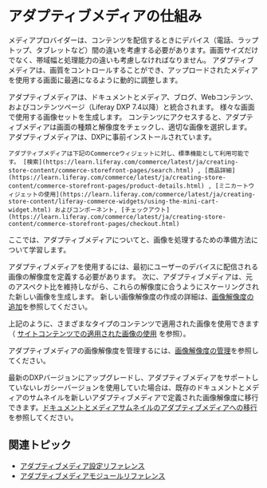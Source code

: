 # アダプティブメディアの仕組み
<!--TASK: Use as section intro, Adaptive Media. -->
メディアプロバイダーは、コンテンツを配信するときにデバイス（電話、ラップトップ、タブレットなど）間の違いを考慮する必要があります。画面サイズだけでなく、帯域幅と処理能力の違いも考慮しなければなりません。 アダプティブメディアは、画質をコントロールすることができ、アップロードされたメディアを使用する画面に最適になるように動的に調整します。

アダプティブメディアは、ドキュメントとメディア、ブログ、Webコンテンツ、およびコンテンツページ（Liferay DXP 7.4以降）と統合されます。 様々な画面で使用する画像セットを生成します。 コンテンツにアクセスすると、アダプティブメディアは画面の種類と解像度をチェックし、適切な画像を選択します。 アダプティブメディアは、DXPに事前インストールされています。

```{note}
アダプティブメディアは下記のCommerceウィジェットに対し、標準機能として利用可能です。 [検索](https://learn.liferay.com/commerce/latest/ja/creating-store-content/commerce-storefront-pages/search.html) , [商品詳細](https://learn.liferay.com/commerce/latest/ja/creating-store-content/commerce-storefront-pages/product-details.html) , [ミニカートウィジェットの使用](https://learn.liferay.com/commerce/latest/ja/creating-store-content/liferay-commerce-widgets/using-the-mini-cart-widget.html) およびコンポーネント, [チェックアウト](https://learn.liferay.com/commerce/latest/ja/creating-store-content/commerce-storefront-pages/checkout.html)
```

ここでは、アダプティブメディアについてと、画像を処理するための準備方法について学習します。 <!--Q: What about other assets? -->

アダプティブメディアを使用するには、最初にユーザーのデバイスに配信される画像の解像度を定義する必要があります。 次に、アダプティブメディアは、元のアスペクト比を維持しながら、これらの解像度に合うようにスケーリングされた新しい画像を生成します。 新しい画像解像度の作成の詳細は、[画像解像度の追加](./adding-image-resolutions.md)を参照してください。

上記のように、さまざまなタイプのコンテンツで適用された画像を使用できます（ [サイトコンテンツでの適用された画像の使用](./using-adapted-images-in-site-content.md) を参照）。

アダプティブメディアの画像解像度を管理するには、[画像解像度の管理](./managing-image-resolutions.md)を参照してください。

最新のDXPバージョンにアップグレードし、アダプティブメディアをサポートしていないレガシーバージョンを使用していた場合は、既存のドキュメントとメディアのサムネイルを新しいアダプティブメディアで定義された画像解像度に移行できます。[ドキュメントとメディアサムネイルのアダプティブメディアへの移行](./migrating-documents-and-media-thumbnails.md)を参照してください。

## 関連トピック

* [アダプティブメディア設定リファレンス](./adaptive-media-configuration-reference.md)
* [アダプティブメディアモジュールリファレンス](../../developer-guide/adaptive-media-modules-reference.md)
